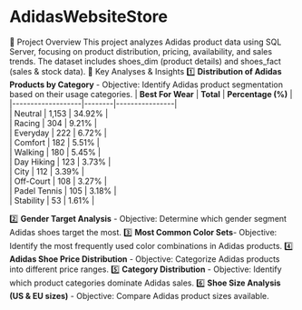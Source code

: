 # AdidasWebsiteStore
📌 Project Overview
This project analyzes Adidas product data using SQL Server, focusing on product distribution, pricing, availability, and sales trends. The dataset includes shoes_dim (product details) and shoes_fact (sales & stock data).
📂 Key Analyses & Insights
1️⃣ **Distribution of Adidas Products by Category** - Objective: Identify Adidas product segmentation based on their usage categories.
| **Best For Wear**  | **Total** | **Percentage (%)** |  
|-------------------|--------|----------------|  
| Neutral          | 1,153  | 34.92%         |  
| Racing          | 304    | 9.21%          |  
| Everyday        | 222    | 6.72%          |  
| Comfort        | 182    | 5.51%          |  
| Walking        | 180    | 5.45%          |  
| Day Hiking     | 123    | 3.73%          |  
| City           | 112    | 3.39%          |  
| Off-Court      | 108    | 3.27%          |  
| Padel Tennis   | 105    | 3.18%          |  
| Stability      | 53     | 1.61%          |  


2️⃣ **Gender Target Analysis** - Objective: Determine which gender segment Adidas shoes target the most.
3️⃣ **Most Common Color Sets**- Objective: Identify the most frequently used color combinations in Adidas products.
4️⃣ **Adidas Shoe Price Distribution** - Objective: Categorize Adidas products into different price ranges.
5️⃣ **Category Distribution** - Objective: Identify which product categories dominate Adidas sales.
6️⃣ **Shoe Size Analysis (US & EU sizes)** - Objective: Compare Adidas product sizes available.
